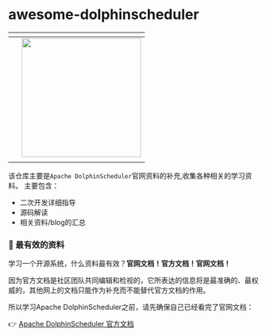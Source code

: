 # awesome-dolphinscheduler 
| <div align="center"> |                                                              |
| -------------------- | ------------------------------------------------------------ |
|                      | <img src="https://dolphinscheduler.apache.org/img/hlogo_white.svg" align="right" height="240"/> |
|                      | </div>                                                       |

该仓库主要是`Apache DolphinScheduler`官网资料的补充,收集各种相关的学习资料。
主要包含：

+ 二次开发详细指导
+ 源码解读
+ 相关资料/blog的汇总



### **:tada:** 最有效的资料

学习一个开源系统，什么资料最有效？**官网文档！官方文档！官网文档！**

因为官方文档是社区团队共同编辑和检视的，它所表达的信息将是最准确的、最权威的，其他网上的文档只能作为补充而不能替代官方文档的作用。

所以学习Apache DolphinScheduler之前，请先确保自己已经看完了官网文档：

:point_right: [Apache DolphinScheduler 官方文档](https://dolphinscheduler.apache.org/zh-cn/docs/latest/user_doc/about/introduction.html)
